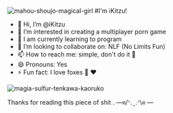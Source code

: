 
![mahou-shoujo-magical-girl](https://github.com/iKitzu/iKitzu/assets/156432424/ab7845d5-229a-441b-b618-3d14b7d78670)
#I'm iKitzu!

- 👋 Hi, I’m @iKitzu
- 👀 I’m interested in creating a multiplayer porn game
- 🌱 I am currently learning to program 
- 💞️ I’m looking to collaborate on: NLF (No Limits Fun)
- 📫 How to reach me: simple, don't do it  🥶
- 😄 Pronouns: Yes
- ⚡ Fun fact: I love foxes 🦊 ❤️


![magia-sulfur-tenkawa-kaoruko](https://github.com/iKitzu/iKitzu/assets/156432424/faaca9dc-e295-46f5-9d95-270eb28141b3)

Thanks for reading this piece of shit
.            —ฅ/ᐠ. ̫ .ᐟ\ฅ —











<!---
iKitzu/iKitzu is a ✨ special ✨ repository because its `README.md` (this file) appears on your GitHub profile.
You can click the Preview link to take a look at your changes.
--->

